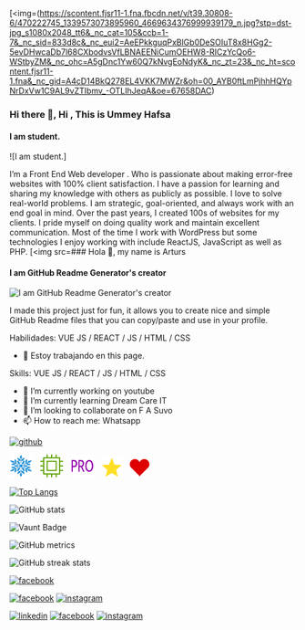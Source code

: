 [<img=(https://scontent.fjsr11-1.fna.fbcdn.net/v/t39.30808-6/470222745_1339573073895960_4669634376999939179_n.jpg?stp=dst-jpg_s1080x2048_tt6&_nc_cat=105&ccb=1-7&_nc_sid=833d8c&_nc_eui2=AeEPkkguqPxBlGb0DeSOIuT8x8HGg2-5evDHwcaDb7l68CXbodvsVfLBNAEENiCumOEHW8-RICzYcQo6-WStbyZM&_nc_ohc=A5gDnc1Yw60Q7kNvgEoNdyK&_nc_zt=23&_nc_ht=scontent.fjsr11-1.fna&_nc_gid=A4cD14BkQ278EL4VKK7MWZr&oh=00_AYB0ftLmPjhhHQYpNrDxVw1C9AL9vZTIbmv_-OTLIhJeqA&oe=67658DAC)

### Hi there 👋, Hi , This is Ummey Hafsa
#### I am student.
![I am student.]



I’m a Front End Web developer .
Who is passionate about making error-free websites with 100% client satisfaction.
I have a passion for learning and sharing my knowledge with others as publicly
as possible. I love to solve real-world problems. I am strategic, goal-oriented,
and always work with an end goal in mind. Over the past years, I created 100s
of websites for my clients. I pride myself on doing quality work and maintain
excellent communication. Most of the time I work with WordPress but some
technologies I enjoy working with include ReactJS, JavaScript as well as PHP.
[<img src=### Hola 👋, my name is Arturs
#### I am GitHub Readme Generator's creator
![I am GitHub Readme Generator's creator](https://scontent.fjsr11-1.fna.fbcdn.net/v/t39.30808-6/470222745_1339573073895960_4669634376999939179_n.jpg?_nc_cat=105&ccb=1-7&_nc_sid=833d8c&_nc_eui2=AeEPkkguqPxBlGb0DeSOIuT8x8HGg2-5evDHwcaDb7l68CXbodvsVfLBNAEENiCumOEHW8-RICzYcQo6-WStbyZM&_nc_ohc=A5gDnc1Yw60Q7kNvgEoNdyK&_nc_zt=23&_nc_ht=scontent.fjsr11-1.fna&_nc_gid=AwVB6cLitK2pwQ2SEX4ILAf&oh=00_AYDMj4NGiJ8zKFzKpEEjsgGBLcTQWl9-OiTLO5UuNphuIQ&oe=67658DAC)

I made this project just for fun, it allows you to create nice and simple GitHub Readme files that you can copy/paste and use in your profile.

Habilidades: VUE JS / REACT / JS / HTML / CSS

- 🔭 Estoy trabajando en this page. 





Skills: VUE JS / REACT / JS / HTML / CSS

- 🔭 I’m currently working on youtube 
- 🌱 I’m currently learning Dream Care IT  
- 👯 I’m looking to collaborate on F A Suvo 
- 📫 How to reach me: Whatsapp 


[<img src='https://cdn.jsdelivr.net/npm/simple-icons@3.0.1/icons/github.svg' alt='github' height='40'>](https://github.com/https://github.com/ummeyhafsa/)  

<a href='https://archiveprogram.github.com/'><img src='https://raw.githubusercontent.com/acervenky/animated-github-badges/master/assets/acbadge.gif' width='40' height='40'></a> <a href='https://docs.github.com/en/developers'><img src='https://raw.githubusercontent.com/acervenky/animated-github-badges/master/assets/devbadge.gif' width='40' height='40'></a> <a href='https://github.com/pricing'><img src='https://raw.githubusercontent.com/acervenky/animated-github-badges/master/assets/pro.gif' width='40' height='40'></a> <a href='https://stars.github.com/'><img src='https://raw.githubusercontent.com/acervenky/animated-github-badges/master/assets/starbadge.gif' width='35' height='35'></a> <a href='https://docs.github.com/en/github/supporting-the-open-source-community-with-github-sponsors'><img src='https://raw.githubusercontent.com/acervenky/animated-github-badges/master/assets/sponsorbadge.gif' width='35' height='35'></a> 

[![Top Langs](https://github-readme-stats.vercel.app/api/top-langs/?username=https://github.com/ummeyhafsa/)](https://github.com/anuraghazra/github-readme-stats)

![GitHub stats](https://github-readme-stats.vercel.app/api?username=https://github.com/ummeyhafsa/&show_icons=true&count_private=true)  

![Vaunt Badge](https://api.vaunt.dev/v1/github/entities/https://github.com/ummeyhafsa//contributions?format=svg&private=true)  

![GitHub metrics](https://metrics.lecoq.io/https://github.com/ummeyhafsa/)  

![GitHub streak stats](https://streak-stats.demolab.com/?user=https://github.com/ummeyhafsa/)  

[<img src='https://cdn.jsdelivr.net/npm/simple-icons@3.0.1/icons/facebook.svg' alt='facebook' height='40'>](https://www.facebook.com/https://www.facebook.com/shotodanar.projapoti.18400700)

[<img src='https://cdn.jsdelivr.net/npm/simple-icons@3.0.1/icons/facebook.svg' alt='facebook' height='40'>](https://www.facebook.com/https://www.facebook.com/shotodanar.projapoti.18400700)  [<img src='https://cdn.jsdelivr.net/npm/simple-icons@3.0.1/icons/instagram.svg' alt='instagram' height='40'>](https://www.instagram.com/https://www.instagram.com/tahrim_jannh/profilecard/?igsh=MXV4NGR0NnZqaXl2NA==/)  

[<img src='https://cdn.jsdelivr.net/npm/simple-icons@3.0.1/icons/linkedin.svg' alt='linkedin' height='40'>](https://www.linkedin.com/in/https://linkedin.com/comm/mynetwork/discovery-see-all?usecase=PEOPLE_FOLLOWS&followMember=ummey-hafsa-1ba090308/)  [<img src='https://cdn.jsdelivr.net/npm/simple-icons@3.0.1/icons/facebook.svg' alt='facebook' height='40'>](https://www.facebook.com/https://www.facebook.com/shotodanar.projapoti.18400700)  [<img src='https://cdn.jsdelivr.net/npm/simple-icons@3.0.1/icons/instagram.svg' alt='instagram' height='40'>](https://www.instagram.com/https://www.instagram.com/tahrim_jannh/profilecard/?igsh=MXV4NGR0NnZqaXl2NA==/)  

